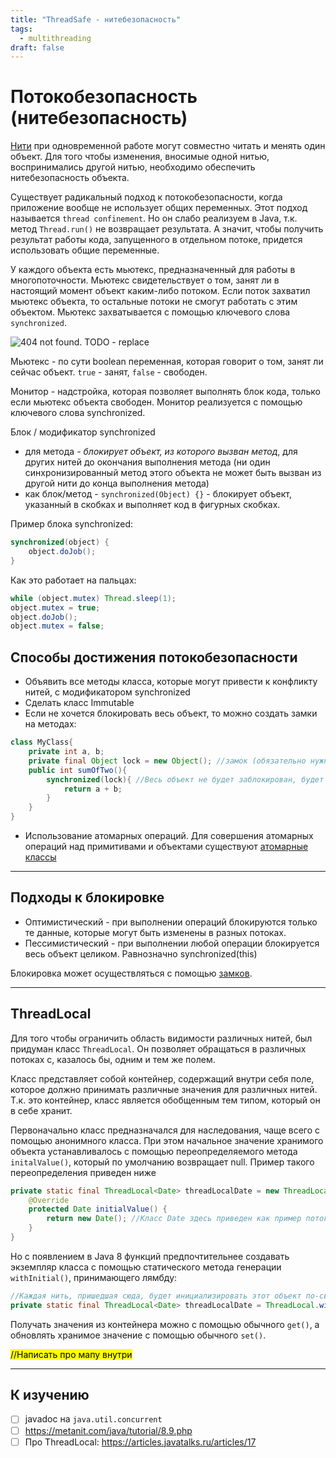 ```yaml
---
title: "ThreadSafe - нитебезопасность"
tags:
  - multithreading
draft: false
---
```


# Потокобезопасность (нитебезопасность)

[Нити](./threads.md) при одновременной работе могут совместно читать и менять один объект. 
Для того чтобы изменения, вносимые одной нитью, воспринимались другой нитью, необходимо обеспечить нитебезопасность объекта.

Существует радикальный подход к потокобезопасности, когда приложение вообще не использует общих переменных.
Этот подход называется `thread confinement`.
Но он слабо реализуем в Java, т.к. метод `Thread.run()` не возвращает результата.
А значит, чтобы получить результат работы кода, запущенного в отдельном потоке, придется использовать общие переменные.

У каждого объекта есть мьютекс, предназначенный для работы в многопоточности. 
Мьютекс свидетельствует о том, занят ли в настоящий момент объект каким-либо потоком. 
Если поток захватил мьютекс объекта, то остальные потоки не смогут работать с этим объектом. 
Мьютекс захватывается с помощью ключевого слова `synchronized`.

![404 not found. TODO - replace](https://javarush.ru/api/1.0/rest/images/1293665/ac785bbd-16cf-4830-bf96-8dbfd84b3cbc?size=0)

Мьютекс - по сути boolean переменная, которая говорит о том, занят ли сейчас объект. `true` - занят, `false` - свободен.

Монитор - надстройка, которая позволяет выполнять блок кода, только если мьютекс объекта свободен. Монитор реализуется с помощью ключевого слова synchronized.

Блок / модификатор synchronized
- для метода - *блокирует объект, из которого вызван метод*, для других нитей до окончания выполнения метода (ни один синхронизированный метод этого объекта не может быть вызван из другой нити до конца выполнения метода)
- как блок/метод - `synchronized(Object) {}` - блокирует объект, указанный в скобках и выполняет код в фигурных скобках.

Пример блока synchronized:
```java
synchronized(object) {
    object.doJob();
}
```
Как это работает на пальцах:
```java
while (object.mutex) Thread.sleep(1);
object.mutex = true;
object.doJob();
object.mutex = false;
```

## Способы достижения потокобезопасности

- Объявить все методы класса, которые могут привести к конфликту нитей, с модификатором synchronized
- Сделать класс Immutable
- Если не хочется блокировать весь объект, то можно создать замки на методах:

```java
class MyClass{
    private int a, b;
    private final Object lock = new Object(); //замок (обязательно нужно создавать финальный объект)
    public int sumOfTwo(){
        synchronized(lock){ //Весь объект не будет заблокирован, будет блокирован только этот метод
            return a + b;
        }
    }
}
```

- Использование атомарных операций. Для совершения атомарных операций над примитивами и объектами существуют [атомарные классы](../atomic.md)

---
## Подходы к блокировке

- Оптимистический - при выполнении операций блокируются только те данные, которые могут быть изменены в разных потоках.
- Пессимистический - при выполнении любой операции блокируется весь объект целиком. Равнозначно synchronized(this)

Блокировка может осуществляться с помощью [замков](locks.md).

---
## ThreadLocal

Для того чтобы ограничить область видимости различных нитей, был придуман класс `ThreadLocal`. Он позволяет обращаться в различных потоках с, казалось бы, одним и тем же полем.

Класс представляет собой контейнер, содержащий внутри себя поле, которое должно принимать различные значения для различных нитей. Т.к. это контейнер, класс является обобщенным тем типом, который он в себе хранит.

Первоначально класс предназначался для наследования, чаще всего с помощью анонимного класса. При этом начальное значение хранимого объекта устанавливалось с помощью переопределяемого метода `initalValue()`, который по умолчанию возвращает null. Пример такого переопределения приведен ниже

```java
private static final ThreadLocal<Date> threadLocalDate = new ThreadLocal() {
    @Override
    protected Date initialValue() {
        return new Date(); //Класс Date здесь приведен как пример потоконебезопасного класса
    }
}
```

Но с появлением в Java 8 функций предпочтительнее создавать экземпляр класса с помощью статического метода генерации `withInitial()`, принимающего лямбду:

```java
//Каждая нить, пришедшая сюда, будет инициализировать этот объект по-своему
private static final ThreadLocal<Date> threadLocalDate = ThreadLocal.withInitial(() -> new Date());
```

Получать значения из контейнера можно с помощью обычного `get()`, а обновлять хранимое значение с помощью обычного `set()`.

<mark>//Написать про мапу внутри</mark>

---
## К изучению

- [ ] javadoc на `java.util.concurrent`
- [ ] https://metanit.com/java/tutorial/8.9.php
- [ ] Про ThreadLocal: https://articles.javatalks.ru/articles/17